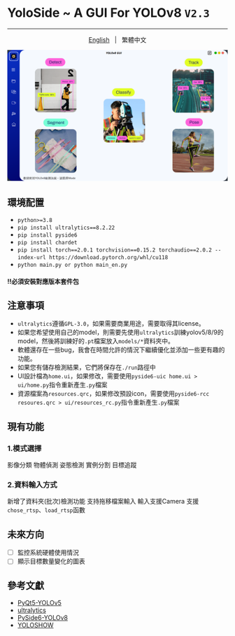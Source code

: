 # YoloSide ~ A GUI For YOLOv8 `V2.3`
---
<p align="center"> 
  <a href="https://github.com/SuPoTing/YOLOv8-GUI-PySide6/blob/main/README.md"> English</a> &nbsp; | &nbsp; 繁體中文</a>
 </p>

![](preview_ui.png)

## 環境配置
- `python>=3.8`
- `pip install ultralytics==8.2.22`
- `pip install pyside6`
- `pip install chardet`
- `pip install torch==2.0.1 torchvision==0.15.2 torchaudio==2.0.2 --index-url https://download.pytorch.org/whl/cu118`
- `python main.py or python main_en.py`

#### !!必須安裝對應版本套件包

## 注意事項
- `ultralytics`遵循`GPL-3.0`，如果需要商業用途，需要取得其license。
- 如果您希望使用自己的model，則需要先使用`ultralytics`訓練yolov5/8/9的model，然後將訓練好的`.pt`檔案放入`models/*`資料夾中。
- 軟體還存在一些bug，我會在時間允許的情況下繼續優化並添加一些更有趣的功能。
- 如果您有儲存檢測結果，它們將保存在`./run`路徑中
- UI設計檔為`home.ui`，如果修改，需要使用`pyside6-uic home.ui > ui/home.py`指令重新產生`.py`檔案
- 資源檔案為`resources.qrc`，如果修改預設icon，需要使用`pyside6-rcc resoures.qrc > ui/resources_rc.py`指令重新產生`.py`檔案

## 現有功能
### 1.模式選擇
影像分類
物體偵測
姿態檢測
實例分割
目標追蹤
### 2.資料輸入方式
新增了資料夾(批次)檢測功能
支持拖移檔案輸入
輸入支援Camera
支援`chose_rtsp`、`load_rtsp`函數

## 未來方向
- [ ] 監控系統硬體使用情況
- [ ] 顯示目標數量變化的圖表

## 參考文獻
- [PyQt5-YOLOv5](https://github.com/Javacr/PyQt5-YOLOv5)
- [ultralytics](https://github.com/ultralytics/ultralytics)
- [PySide6-YOLOv8](https://github.com/Jai-wei/YOLOv8-PySide6-GUI/tree/main)
- [YOLOSHOW](https://github.com/SwimmingLiu/YOLOSHOW/tree/31644373fca58aefcc9dba72a610c92031e5331b)

